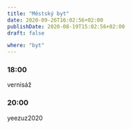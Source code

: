 ```yaml
---
title: "Městský byt"
date: 2020-09-26T16:02:56+02:00
publishDate: 2020-08-19T15:02:56+02:00
draft: false

where: "byt"
---
```


### 18:00
vernisáž

### 20:00
yeezuz2020
